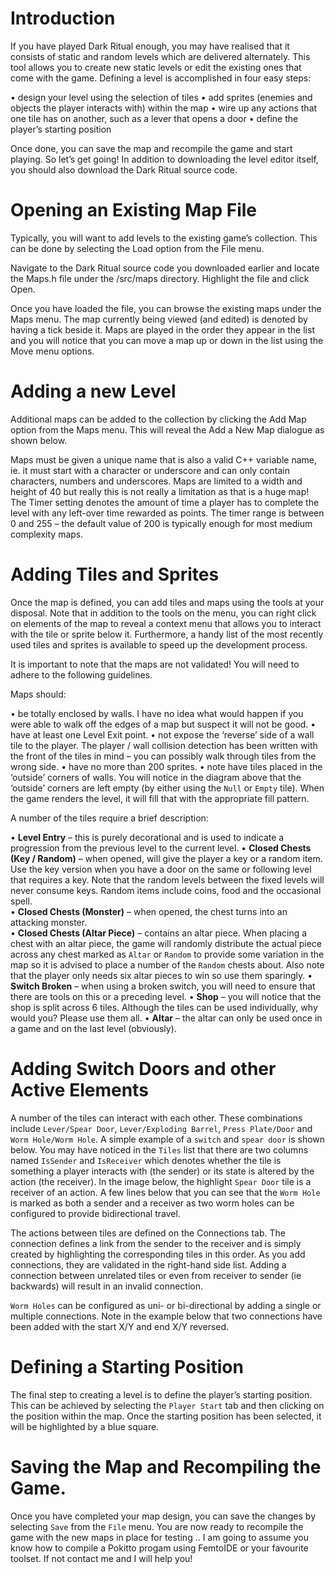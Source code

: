 
# Introduction

If you have played Dark Ritual enough, you may have realised that it consists of static and random levels which are delivered alternately.  This tool allows you to create new static levels or edit the existing ones that come with the game.
Defining a level is accomplished in four easy steps:

•	design your level using the selection of tiles
•	add sprites (enemies and objects the player interacts with) within the map
•	wire up any actions that one tile has on another, such as a lever that opens a door
•	define the player’s starting position

Once done, you can save the map and recompile the game and start playing.
So let’s get going!  In addition to downloading the level editor itself, you should also download the Dark Ritual source code. 

# Opening an Existing Map File

Typically, you will want to add levels to the existing game’s collection.  This can be done by selecting the Load option from the File menu.
 
 

Navigate to the Dark Ritual source code you downloaded earlier and locate the Maps.h file under the /src/maps directory.  Highlight the file and click Open.

 

Once you have loaded the file, you can browse the existing maps under the Maps menu.  The map currently being viewed (and edited) is denoted by having a tick beside it.  Maps are played in the order they appear in the list and you will notice that you can move a map up or down in the list using the Move menu options.

 


# Adding a new Level

Additional maps can be added to the collection by clicking the Add Map option from the Maps menu.  This will reveal the Add a New Map dialogue as shown below.

 

Maps must be given a unique name that is also a valid C++ variable name, ie. it must start with a character or underscore and can only contain characters, numbers and underscores.  Maps are limited to a width and height of 40 but really this is not really a limitation as that is a huge map!  The Timer setting denotes the amount of time a player has to complete the level with any left-over time rewarded as points.  The timer range is between 0 and 255 – the default value of 200 is typically enough for most medium complexity maps.


# Adding Tiles and Sprites

Once the map is defined, you can add tiles and maps using the tools at your disposal.  Note that in addition to the tools on the menu, you can right click on elements of the map to reveal a context menu that allows you to interact with the tile or sprite below it.  Furthermore, a handy list of the most recently used tiles and sprites is available to speed up the development process.

 

It is important to note that the maps are not validated!  You will need to adhere to the following guidelines.

Maps should:

•	be totally enclosed by walls.  I have no idea what would happen if you were able to walk off the edges of a map but suspect it will not be good.
•	have at least one Level Exit point. 
•	not expose the ‘reverse’ side of a wall tile to the player.  The player / wall collision detection has been written with the front of the tiles in mind – you can possibly walk through tiles from the wrong side.
•	have no more than 200 sprites.
•	note have tiles placed in the ‘outside’ corners of walls.  You will notice in the diagram above that the ‘outside’ corners are left empty (by either using the `Null` or `Empty` tile).  When the game renders the level, it will fill that with the appropriate fill pattern.

A number of the tiles require a brief description:

•	**Level Entry** – this is purely decorational and is used to indicate a progression from the previous level to the current level.
•	**Closed Chests (Key / Random)** – when opened, will give the player a key or a random item.  Use the key version when you have a door on the same or following level that requires a key.  Note that the random levels between the fixed levels will never consume keys.  Random items include coins, food and the occasional spell.   
•	**Closed Chests (Monster)** – when opened, the chest turns into an attacking monster.  
•	**Closed Chests (Altar Piece)** – contains an altar piece.  When placing a chest with an altar piece, the game will randomly distribute the actual piece across any chest marked as `Altar` or `Random` to provide some variation in the map so it is advised to place a number of the `Random` chests about.  Also note that the player only needs six altar pieces to win so use them sparingly.
•	**Switch Broken** – when using a broken switch, you will need to ensure that there are tools on this or a preceding level.
•	**Shop** – you will notice that the shop is split across 6 tiles.  Although the tiles can be used individually, why would you?  Please use them all.
•	**Altar** – the altar can only be used once in a game and on the last level (obviously).

# Adding Switch Doors and other Active Elements

A number of the tiles can interact with each other.  These combinations include `Lever/Spear Door`, `Lever/Exploding Barrel`, `Press Plate/Door` and `Worm Hole/Worm Hole`.
A simple example of a `switch` and `spear door` is shown below.  You may have noticed in the `Tiles` list that there are two columns named `IsSender` and `IsReceiver` which denotes whether the tile is something a player interacts with (the sender) or its state is altered by the action (the receiver).
In the image below, the highlight `Spear Door` tile is a receiver of an action.  A few lines below that you can see that the `Worm Hole` is marked as both a sender and a receiver as two worm holes can be configured to provide bidirectional travel.

 

The actions between tiles are defined on the Connections tab.  The connection defines a link from the sender to the receiver and is simply created by highlighting the corresponding tiles in this order.  As you add connections, they are validated in the right-hand side list.  Adding a connection between unrelated tiles or even from receiver to sender (ie backwards) will result in an invalid connection.

 

`Worm Holes` can be configured as uni- or bi-directional by adding a single or multiple connections.  Note in the example below that two connections have been added with the start X/Y and end X/Y reversed.  

 

# Defining a Starting Position

The final step to creating a level is to define the player’s starting position.  This can be achieved by selecting the `Player Start` tab and then clicking on the position within the map.  Once the starting position has been selected, it will be highlighted by a blue square.

 


# Saving the Map and Recompiling the Game.

Once you have completed your map design, you can save the changes by selecting `Save` from the `File` menu.  You are now ready to recompile the game with the new maps in place for testing .. I am going to assume you know how to compile a Pokitto progam using FemtoIDE or your favourite toolset.  If not contact me and I will help you!

 

